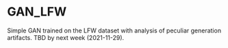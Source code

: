 # GAN_LFW
Simple GAN trained on the LFW dataset with analysis of peculiar generation artifacts. TBD by next week (2021-11-29).
